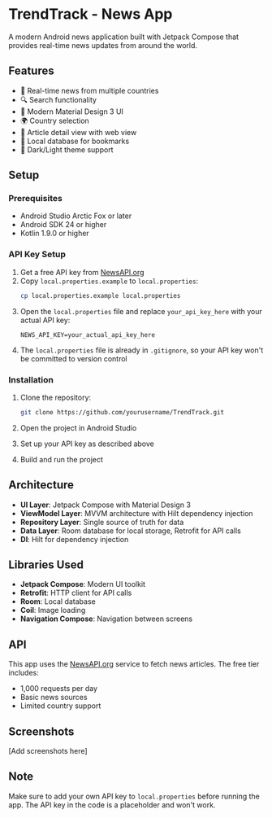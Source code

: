 # TrendTrack - News App

A modern Android news application built with Jetpack Compose that provides real-time news updates from around the world.

## Features

- 📰 Real-time news from multiple countries
- 🔍 Search functionality
- 📱 Modern Material Design 3 UI
- 🌍 Country selection
- 📖 Article detail view with web view
- 💾 Local database for bookmarks
- 🎨 Dark/Light theme support

## Setup

### Prerequisites

- Android Studio Arctic Fox or later
- Android SDK 24 or higher
- Kotlin 1.9.0 or higher

### API Key Setup

1. Get a free API key from [NewsAPI.org](https://newsapi.org/)
2. Copy `local.properties.example` to `local.properties`:
   ```bash
   cp local.properties.example local.properties
   ```
3. Open the `local.properties` file and replace `your_api_key_here` with your actual API key:
   ```properties
   NEWS_API_KEY=your_actual_api_key_here
   ```
4. The `local.properties` file is already in `.gitignore`, so your API key won't be committed to version control

### Installation

1. Clone the repository:

   ```bash
   git clone https://github.com/yourusername/TrendTrack.git
   ```

2. Open the project in Android Studio

3. Set up your API key as described above

4. Build and run the project

## Architecture

- **UI Layer**: Jetpack Compose with Material Design 3
- **ViewModel Layer**: MVVM architecture with Hilt dependency injection
- **Repository Layer**: Single source of truth for data
- **Data Layer**: Room database for local storage, Retrofit for API calls
- **DI**: Hilt for dependency injection

## Libraries Used

- **Jetpack Compose**: Modern UI toolkit
- **Retrofit**: HTTP client for API calls
- **Room**: Local database
- **Coil**: Image loading
- **Navigation Compose**: Navigation between screens

## API

This app uses the [NewsAPI.org](https://newsapi.org/) service to fetch news articles. The free tier includes:

- 1,000 requests per day
- Basic news sources
- Limited country support

## Screenshots

[Add screenshots here]

## Note

Make sure to add your own API key to `local.properties` before running the app. The API key in the code is a placeholder and won't work.
